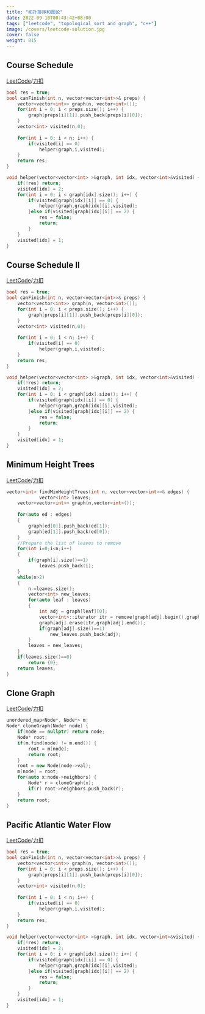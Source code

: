 ```yaml
---
title: "拓扑排序和图论"
date: 2022-09-10T00:43:42+08:00
tags: ["leetcode", "topological sort and graph", "c++"]
image: /covers/leetcode-solution.jpg
cover: false
weight: 815
---
```


## Course Schedule
[LeetCode](https://leetcode.com/problems/course-schedule)/[力扣](https://leetcode-cn.com/problems/course-schedule)

```c++
bool res = true;
bool canFinish(int n, vector<vector<int>>& preps) {
    vector<vector<int>> graph(n, vector<int>());
    for(int i = 0; i < preps.size(); i++) {
        graph[preps[i][1]].push_back(preps[i][0]);
    }
    vector<int> visited(n,0);
    
    for(int i = 0; i < n; i++) {
        if(visited[i] == 0) 
            helper(graph,i,visited);
    }
    return res;
}

void helper(vector<vector<int> >&graph, int idx, vector<int>&visited) {
    if(!res) return;
    visited[idx] = 2;
    for(int i = 0; i < graph[idx].size(); i++) {
        if(visited[graph[idx][i]] == 0) {
            helper(graph,graph[idx][i],visited);
        }else if(visited[graph[idx][i]] == 2) {
            res = false;
            return;
        }
    }
    visited[idx] = 1;
}
```

## Course Schedule II
[LeetCode](https://leetcode.com/problems/course-schedule-ii)/[力扣](https://leetcode-cn.com/problems/course-schedule-ii)

```c++
bool res = true;
bool canFinish(int n, vector<vector<int>>& preps) {
    vector<vector<int>> graph(n, vector<int>());
    for(int i = 0; i < preps.size(); i++) {
        graph[preps[i][1]].push_back(preps[i][0]);
    }
    vector<int> visited(n,0);
    
    for(int i = 0; i < n; i++) {
        if(visited[i] == 0) 
            helper(graph,i,visited);
    }
    return res;
}

void helper(vector<vector<int> >&graph, int idx, vector<int>&visited) {
    if(!res) return;
    visited[idx] = 2;
    for(int i = 0; i < graph[idx].size(); i++) {
        if(visited[graph[idx][i]] == 0) {
            helper(graph,graph[idx][i],visited);
        }else if(visited[graph[idx][i]] == 2) {
            res = false;
            return;
        }
    }
    visited[idx] = 1;
}
```

## Minimum Height Trees
[LeetCode](https://leetcode.com/problems/minimum-height-trees)/[力扣](https://leetcode-cn.com/problems/minimum-height-trees)

```c++
vector<int> findMinHeightTrees(int n, vector<vector<int>>& edges) {
            vector<int> leaves;
    vector<vector<int>> graph(n,vector<int>());
    
    for(auto ed : edges)
    {
        graph[ed[0]].push_back(ed[1]);
        graph[ed[1]].push_back(ed[0]);
    }
    //Prepare the list of leaves to remove
    for(int i=0;i<n;i++)
    {
        if(graph[i].size()==1)
            leaves.push_back(i);
    }
    while(n>2)
    {
        n-=leaves.size();
        vector<int> new_leaves;
        for(auto leaf : leaves)
        {
            int adj = graph[leaf][0];
            vector<int>::iterator itr = remove(graph[adj].begin(),graph[adj].end(),leaf);
            graph[adj].erase(itr,graph[adj].end());
            if(graph[adj].size()==1)
                new_leaves.push_back(adj);
        }
        leaves = new_leaves;
    }
    if(leaves.size()==0)
        return {0};
    return leaves;
}
```


## Clone Graph
[LeetCode](https://leetcode.com/problems/clone-graph)/[力扣](https://leetcode-cn.com/problems/clone-graph)

```c++
unordered_map<Node*, Node*> m;
Node* cloneGraph(Node* node) {
    if(node == nullptr) return node;
    Node* root;
    if(m.find(node) != m.end()) {
        root = m[node];
        return root;
    }
    root = new Node(node->val);
    m[node] = root;
    for(auto x:node->neighbors) {
        Node* r = cloneGraph(x);
        if(r) root->neighbors.push_back(r);
    }
    return root;
}
```

## Pacific Atlantic Water Flow
[LeetCode](https://leetcode.com/problems/pacific-atlantic-water-flow)/[力扣](https://leetcode-cn.com/problems/pacific-atlantic-water-flow)

```c++
bool res = true;
bool canFinish(int n, vector<vector<int>>& preps) {
    vector<vector<int>> graph(n, vector<int>());
    for(int i = 0; i < preps.size(); i++) {
        graph[preps[i][1]].push_back(preps[i][0]);
    }
    vector<int> visited(n,0);
    
    for(int i = 0; i < n; i++) {
        if(visited[i] == 0) 
            helper(graph,i,visited);
    }
    return res;
}

void helper(vector<vector<int> >&graph, int idx, vector<int>&visited) {
    if(!res) return;
    visited[idx] = 2;
    for(int i = 0; i < graph[idx].size(); i++) {
        if(visited[graph[idx][i]] == 0) {
            helper(graph,graph[idx][i],visited);
        }else if(visited[graph[idx][i]] == 2) {
            res = false;
            return;
        }
    }
    visited[idx] = 1;
}
```
